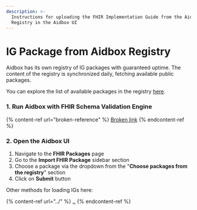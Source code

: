 ```yaml
---
description: >-
  Instructions for uploading the FHIR Implementation Guide from the Aidbox
  Registry in the Aidbox UI
---
```


# IG Package from Aidbox Registry

Aidbox has its own registry of IG packages with guaranteed uptime. The content of the registry is synchronized daily, fetching available public packages.

You can explore the list of available packages in the registry [here](../../../../modules/profiling-and-validation/fhir-schema-validator/aidbox-fhir-igs-registry.md).

### 1. Run Aidbox with FHIR Schema Validation Engine

{% content-ref url="broken-reference" %}
[Broken link](broken-reference)
{% endcontent-ref %}

### 2. Open the Aidbox UI

1. Navigate to the **FHIR Packages** page
2. Go to the **Import FHIR Package** sidebar section
3. Choose a package via the dropdown from the "**Choose packages from the registry**" section
4. Click on **Submit** button



Other methods for loading IGs here:

{% content-ref url="../" %}
[..](../)
{% endcontent-ref %}
